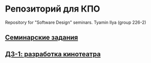# Репозиторий для КПО
Repository for "Software Design" seminars. Tyamin Ilya (group 226-2)

## [Семинарские задания](Seminars/)

## [ДЗ-1: разработка кинотеатра](HW-1/)
